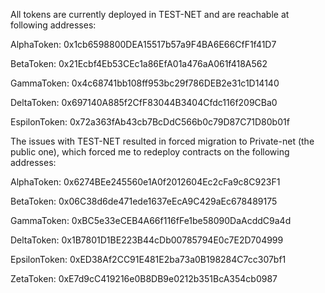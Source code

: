 All tokens are currently deployed in TEST-NET and are reachable at following addresses:

AlphaToken:
0x1cb6598800DEA15517b57a9F4BA6E66CfF1f41D7

BetaToken:
0x21Ecbf4Eb53CEc1a86EfA01a476aA061f418A562

GammaToken:
0x4c68741bb108ff953bc29f786DEB2e31c1D14140

DeltaToken:
0x697140A885f2CfF83044B3404Cfdc116f209CBa0

EspilonToken:
0x72a363fAb43cb7BcDdC566b0c79D87C71D80b01f


The issues with TEST-NET resulted in forced migration to Private-net (the public one), which forced me to redeploy contracts on the following addresses:

AlphaToken:
0x6274BEe245560e1A0f2012604Ec2cFa9c8C923F1

BetaToken:
0x06C38d6de471ede1637eEcA9C429aEc678489175

GammaToken:
0xBC5e33eCEB4A66f116fFe1be58090DaAcddC9a4d

DeltaToken:
0x1B7801D1BE223B44cDb00785794E0c7E2D704999

EpsilonToken:
0xED38Af2CC91E481E2ba73a0B198284C7cc307bf1

ZetaToken:
0xE7d9cC419216e0B8DB9e0212b351BcA354cb0987
